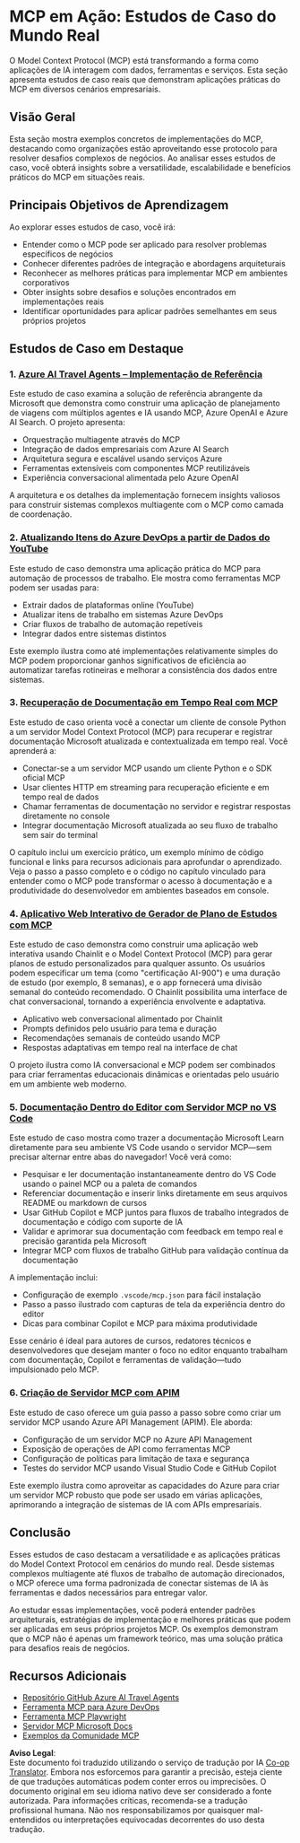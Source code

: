 <!--
CO_OP_TRANSLATOR_METADATA:
{
  "original_hash": "6940b1e931e51821b219aa9dcfe8c4ee",
  "translation_date": "2025-06-23T11:06:42+00:00",
  "source_file": "09-CaseStudy/README.md",
  "language_code": "br"
}
-->
# MCP em Ação: Estudos de Caso do Mundo Real

O Model Context Protocol (MCP) está transformando a forma como aplicações de IA interagem com dados, ferramentas e serviços. Esta seção apresenta estudos de caso reais que demonstram aplicações práticas do MCP em diversos cenários empresariais.

## Visão Geral

Esta seção mostra exemplos concretos de implementações do MCP, destacando como organizações estão aproveitando esse protocolo para resolver desafios complexos de negócios. Ao analisar esses estudos de caso, você obterá insights sobre a versatilidade, escalabilidade e benefícios práticos do MCP em situações reais.

## Principais Objetivos de Aprendizagem

Ao explorar esses estudos de caso, você irá:

- Entender como o MCP pode ser aplicado para resolver problemas específicos de negócios
- Conhecer diferentes padrões de integração e abordagens arquiteturais
- Reconhecer as melhores práticas para implementar MCP em ambientes corporativos
- Obter insights sobre desafios e soluções encontrados em implementações reais
- Identificar oportunidades para aplicar padrões semelhantes em seus próprios projetos

## Estudos de Caso em Destaque

### 1. [Azure AI Travel Agents – Implementação de Referência](./travelagentsample.md)

Este estudo de caso examina a solução de referência abrangente da Microsoft que demonstra como construir uma aplicação de planejamento de viagens com múltiplos agentes e IA usando MCP, Azure OpenAI e Azure AI Search. O projeto apresenta:

- Orquestração multiagente através do MCP
- Integração de dados empresariais com Azure AI Search
- Arquitetura segura e escalável usando serviços Azure
- Ferramentas extensíveis com componentes MCP reutilizáveis
- Experiência conversacional alimentada pelo Azure OpenAI

A arquitetura e os detalhes da implementação fornecem insights valiosos para construir sistemas complexos multiagente com o MCP como camada de coordenação.

### 2. [Atualizando Itens do Azure DevOps a partir de Dados do YouTube](./UpdateADOItemsFromYT.md)

Este estudo de caso demonstra uma aplicação prática do MCP para automação de processos de trabalho. Ele mostra como ferramentas MCP podem ser usadas para:

- Extrair dados de plataformas online (YouTube)
- Atualizar itens de trabalho em sistemas Azure DevOps
- Criar fluxos de trabalho de automação repetíveis
- Integrar dados entre sistemas distintos

Este exemplo ilustra como até implementações relativamente simples do MCP podem proporcionar ganhos significativos de eficiência ao automatizar tarefas rotineiras e melhorar a consistência dos dados entre sistemas.

### 3. [Recuperação de Documentação em Tempo Real com MCP](./docs-mcp/README.md)

Este estudo de caso orienta você a conectar um cliente de console Python a um servidor Model Context Protocol (MCP) para recuperar e registrar documentação Microsoft atualizada e contextualizada em tempo real. Você aprenderá a:

- Conectar-se a um servidor MCP usando um cliente Python e o SDK oficial MCP
- Usar clientes HTTP em streaming para recuperação eficiente e em tempo real de dados
- Chamar ferramentas de documentação no servidor e registrar respostas diretamente no console
- Integrar documentação Microsoft atualizada ao seu fluxo de trabalho sem sair do terminal

O capítulo inclui um exercício prático, um exemplo mínimo de código funcional e links para recursos adicionais para aprofundar o aprendizado. Veja o passo a passo completo e o código no capítulo vinculado para entender como o MCP pode transformar o acesso à documentação e a produtividade do desenvolvedor em ambientes baseados em console.

### 4. [Aplicativo Web Interativo de Gerador de Plano de Estudos com MCP](./docs-mcp/README.md)

Este estudo de caso demonstra como construir uma aplicação web interativa usando Chainlit e o Model Context Protocol (MCP) para gerar planos de estudo personalizados para qualquer assunto. Os usuários podem especificar um tema (como "certificação AI-900") e uma duração de estudo (por exemplo, 8 semanas), e o app fornecerá uma divisão semanal do conteúdo recomendado. O Chainlit possibilita uma interface de chat conversacional, tornando a experiência envolvente e adaptativa.

- Aplicativo web conversacional alimentado por Chainlit
- Prompts definidos pelo usuário para tema e duração
- Recomendações semanais de conteúdo usando MCP
- Respostas adaptativas em tempo real na interface de chat

O projeto ilustra como IA conversacional e MCP podem ser combinados para criar ferramentas educacionais dinâmicas e orientadas pelo usuário em um ambiente web moderno.

### 5. [Documentação Dentro do Editor com Servidor MCP no VS Code](./docs-mcp/README.md)

Este estudo de caso mostra como trazer a documentação Microsoft Learn diretamente para seu ambiente VS Code usando o servidor MCP—sem precisar alternar entre abas do navegador! Você verá como:

- Pesquisar e ler documentação instantaneamente dentro do VS Code usando o painel MCP ou a paleta de comandos
- Referenciar documentação e inserir links diretamente em seus arquivos README ou markdown de cursos
- Usar GitHub Copilot e MCP juntos para fluxos de trabalho integrados de documentação e código com suporte de IA
- Validar e aprimorar sua documentação com feedback em tempo real e precisão garantida pela Microsoft
- Integrar MCP com fluxos de trabalho GitHub para validação contínua da documentação

A implementação inclui:
- Configuração de exemplo `.vscode/mcp.json` para fácil instalação
- Passo a passo ilustrado com capturas de tela da experiência dentro do editor
- Dicas para combinar Copilot e MCP para máxima produtividade

Esse cenário é ideal para autores de cursos, redatores técnicos e desenvolvedores que desejam manter o foco no editor enquanto trabalham com documentação, Copilot e ferramentas de validação—tudo impulsionado pelo MCP.

### 6. [Criação de Servidor MCP com APIM](./apimsample.md)

Este estudo de caso oferece um guia passo a passo sobre como criar um servidor MCP usando Azure API Management (APIM). Ele aborda:
- Configuração de um servidor MCP no Azure API Management
- Exposição de operações de API como ferramentas MCP
- Configuração de políticas para limitação de taxa e segurança
- Testes do servidor MCP usando Visual Studio Code e GitHub Copilot

Este exemplo ilustra como aproveitar as capacidades do Azure para criar um servidor MCP robusto que pode ser usado em várias aplicações, aprimorando a integração de sistemas de IA com APIs empresariais.

## Conclusão

Esses estudos de caso destacam a versatilidade e as aplicações práticas do Model Context Protocol em cenários do mundo real. Desde sistemas complexos multiagente até fluxos de trabalho de automação direcionados, o MCP oferece uma forma padronizada de conectar sistemas de IA às ferramentas e dados necessários para entregar valor.

Ao estudar essas implementações, você poderá entender padrões arquiteturais, estratégias de implementação e melhores práticas que podem ser aplicadas em seus próprios projetos MCP. Os exemplos demonstram que o MCP não é apenas um framework teórico, mas uma solução prática para desafios reais de negócios.

## Recursos Adicionais

- [Repositório GitHub Azure AI Travel Agents](https://github.com/Azure-Samples/azure-ai-travel-agents)
- [Ferramenta MCP para Azure DevOps](https://github.com/microsoft/azure-devops-mcp)
- [Ferramenta MCP Playwright](https://github.com/microsoft/playwright-mcp)
- [Servidor MCP Microsoft Docs](https://github.com/MicrosoftDocs/mcp)
- [Exemplos da Comunidade MCP](https://github.com/microsoft/mcp)

**Aviso Legal**:  
Este documento foi traduzido utilizando o serviço de tradução por IA [Co-op Translator](https://github.com/Azure/co-op-translator). Embora nos esforcemos para garantir a precisão, esteja ciente de que traduções automáticas podem conter erros ou imprecisões. O documento original em seu idioma nativo deve ser considerado a fonte autorizada. Para informações críticas, recomenda-se a tradução profissional humana. Não nos responsabilizamos por quaisquer mal-entendidos ou interpretações equivocadas decorrentes do uso desta tradução.